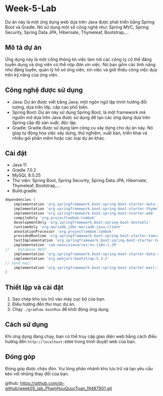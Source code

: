 # Week-5-Lab

Dự án này là một ứng dụng web dựa trên Java được phát triển bằng Spring Boot và Gradle. Nó sử dụng một số công nghệ như: Spring MVC, Spring Security, Spring Data JPA, Hibernate, Thymeleaf, Bootstrap,...

## Mô tả dự án

Ứng dụng này là một cổng thông tin việc làm nơi các công ty có thể đăng tuyển dụng và ứng viên có thể nộp đơn xin việc. Nó bao gồm các tính năng như đăng tuyển, quản lý hồ sơ ứng viên, xin việc và giới thiệu công việc dựa trên kỹ năng của ứng viên. 

## Công nghệ được sử dụng

- Java: Dự án được viết bằng Java, một ngôn ngữ lập trình hướng đối tượng, dựa trên lớp, cấp cao phổ biến.
- Spring Boot: Dự án này sử dụng Spring Boot, là một framework mã nguồn mở dựa trên Java được sử dụng để tạo các ứng dụng dựa trên Spring cấp độ sản xuất, độc lập.
- Gradle: Gradle được sử dụng làm công cụ xây dựng cho dự án này. Nó giúp tự động hóa việc xây dựng, thử nghiệm, xuất bản, triển khai và nhiều gói phần mềm hoặc các loại dự án khác.

## Cài đặt
- Java 11
- Gradle 7.0.2
- MySQL 8.0.25
- Thư viện: Spring Boot, Spring Security, Spring Data JPA, Hibernate, Thymeleaf, Bootstrap,...
- Build.gradle:
```groovy
dependencies {
    implementation 'org.springframework.boot:spring-boot-starter-data-jpa'
    implementation 'org.springframework.boot:spring-boot-starter-thymeleaf'
    implementation 'org.springframework.boot:spring-boot-starter-web'
    compileOnly 'org.projectlombok:lombok'
    developmentOnly 'org.springframework.boot:spring-boot-devtools'
    runtimeOnly 'org.mariadb.jdbc:mariadb-java-client'
    annotationProcessor 'org.projectlombok:lombok'
    providedRuntime 'org.springframework.boot:spring-boot-starter-tomcat'
    testImplementation 'org.springframework.boot:spring-boot-starter-test'
    implementation 'com.neovisionaries:nv-i18n:1.29'
//    Database REST
    implementation 'org.springframework.boot:spring-boot-starter-data-rest'
    implementation 'org.webjars:bootstrap:5.3.2'
// Send mail
    implementation 'org.springframework.boot:spring-boot-starter-mail:3.2.0'
}
```

## Thiết lập và cài đặt

1. Sao chép kho lưu trữ vào máy cục bộ của bạn.
2. Điều hướng đến thư mục dự án.
3. Chạy `./gradlew bootRun` để khởi động ứng dụng.

## Cách sử dụng

Khi ứng dụng đang chạy, bạn có thể truy cập giao diện web bằng cách điều hướng đến `http://localhost:8080` trong trình duyệt web của bạn.

## Đóng góp

Đóng góp được chào đón. Vui lòng phân nhánh kho lưu trữ và tạo yêu cầu kéo với những thay đổi của bạn.

github: https://github.com/qt-github/week05_lab_PhamHuuQuocToan_19487901.git
